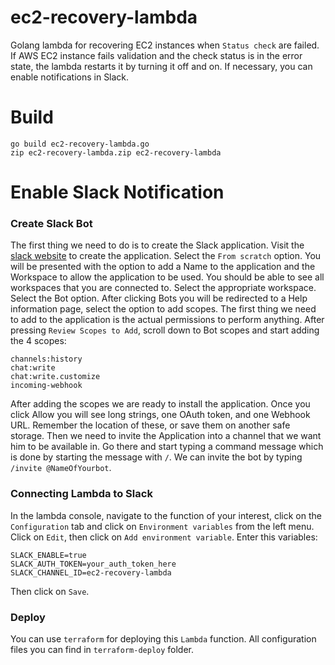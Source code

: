 # ec2-recovery-lambda
Golang lambda for recovering EC2 instances when `Status check` are failed.
If AWS EC2 instance fails validation and the check status is in the error state, the lambda restarts it by turning it off and on. If necessary, you can enable notifications in Slack. 
# Build 
```
go build ec2-recovery-lambda.go
zip ec2-recovery-lambda.zip ec2-recovery-lambda
```
# Enable Slack Notification
### Create Slack Bot
The first thing we need to do is to create the Slack application. Visit the [slack website](https://api.slack.com/apps?new_app=1) to create the application. Select the `From scratch` option. 
You will be presented with the option to add a Name to the application and the Workspace to allow the application to be used. You should be able to see all workspaces that you are connected to. Select the appropriate workspace.
Select the Bot option.
After clicking Bots you will be redirected to a Help information page, select the option to add scopes. The first thing we need to add to the application is the actual permissions to perform anything.
After pressing `Review Scopes to Add`, scroll down to Bot scopes and start adding the 4 scopes:
```
channels:history
chat:write
chat:write.customize
incoming-webhook
```
After adding the scopes we are ready to install the application. Once you click Allow you will see long strings, one OAuth token, and one Webhook URL. Remember the location of these, or save them on another safe storage. Then we need to invite the Application into a channel that we want him to be available in.
Go there and start typing a command message which is done by starting the message with `/`. We can invite the bot by typing `/invite @NameOfYourbot`.
### Connecting Lambda to Slack
In the lambda console, navigate to the function of your interest, click on the `Configuration` tab and click on `Environment variables` from the left menu.
Click on `Edit`, then click on `Add environment variable`. Enter this variables:
```
SLACK_ENABLE=true
SLACK_AUTH_TOKEN=your_auth_token_here
SLACK_CHANNEL_ID=ec2-recovery-lambda
```
Then click on `Save`.

### Deploy
You can use `terraform` for deploying this `Lambda` function. All configuration files you can find in `terraform-deploy` folder.